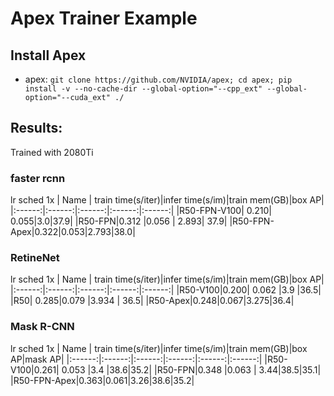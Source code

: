 # Apex Trainer Example


## Install Apex

- apex: `git clone https://github.com/NVIDIA/apex; cd apex; pip install -v --no-cache-dir --global-option="--cpp_ext" --global-option="--cuda_ext" ./`

## Results:

Trained with 2080Ti

### faster rcnn
lr sched 1x 
| Name | train time(s/iter)|infer time(s/im)|train mem(GB)|box AP|
|:------:|:------:|:------:|:------:|:------:|
|R50-FPN-V100| 0.210|	0.055|3.0|37.9|
|R50-FPN|0.312 |0.056 | 2.893| 37.9|
|R50-FPN-Apex|0.322|0.053|2.793|38.0|

### RetineNet
lr sched 1x 
| Name | train time(s/iter)|infer time(s/im)|train mem(GB)|box AP|
|:------:|:------:|:------:|:------:|:------:|
|R50-V100|0.200|	0.062	|3.9	|36.5|
|R50| 0.285|0.079 |3.934 | 36.5|
|R50-Apex|0.248|0.067|3.275|36.4|

### Mask R-CNN
lr sched 1x 
| Name | train time(s/iter)|infer time(s/im)|train mem(GB)|box AP|mask AP|
|:------:|:------:|:------:|:------:|:------:|:------:|
|R50-V100|0.261|	0.053	|3.4	|38.6|35.2|
|R50-FPN|0.348 |0.063 | 3.44|38.5|35.1|
|R50-FPN-Apex|0.363|0.061|3.26|38.6|35.2|
